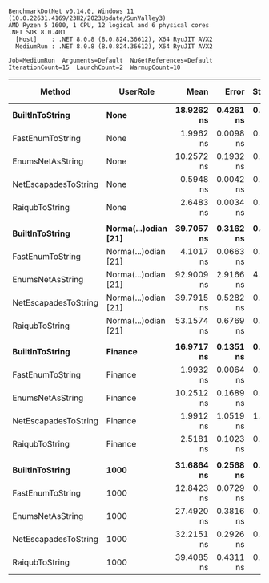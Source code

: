 ```

BenchmarkDotNet v0.14.0, Windows 11 (10.0.22631.4169/23H2/2023Update/SunValley3)
AMD Ryzen 5 1600, 1 CPU, 12 logical and 6 physical cores
.NET SDK 8.0.401
  [Host]    : .NET 8.0.8 (8.0.824.36612), X64 RyuJIT AVX2
  MediumRun : .NET 8.0.8 (8.0.824.36612), X64 RyuJIT AVX2

Job=MediumRun  Arguments=Default  NuGetReferences=Default  
IterationCount=15  LaunchCount=2  WarmupCount=10  

```
| Method               | UserRole             | Mean       | Error     | StdDev    | Median     | Ratio | RatioSD | Gen0   | Allocated | Alloc Ratio |
|--------------------- |--------------------- |-----------:|----------:|----------:|-----------:|------:|--------:|-------:|----------:|------------:|
| **BuiltInToString**      | **None**                 | **18.9262 ns** | **0.4261 ns** | **0.6245 ns** | **19.3029 ns** |  **1.00** |    **0.05** | **0.0057** |      **24 B** |        **1.00** |
| FastEnumToString     | None                 |  1.9962 ns | 0.0098 ns | 0.0138 ns |  1.9909 ns |  0.11 |    0.00 |      - |         - |        0.00 |
| EnumsNetAsString     | None                 | 10.2572 ns | 0.1932 ns | 0.2832 ns | 10.3148 ns |  0.54 |    0.02 |      - |         - |        0.00 |
| NetEscapadesToString | None                 |  0.5948 ns | 0.0042 ns | 0.0057 ns |  0.5932 ns |  0.03 |    0.00 |      - |         - |        0.00 |
| RaiqubToString       | None                 |  2.6483 ns | 0.0034 ns | 0.0048 ns |  2.6488 ns |  0.14 |    0.00 |      - |         - |        0.00 |
|                      |                      |            |           |           |            |       |         |        |           |             |
| **BuiltInToString**      | **Norma(...)odian [21]** | **39.7057 ns** | **0.3162 ns** | **0.4635 ns** | **39.5702 ns** |  **1.00** |    **0.02** | **0.0210** |      **88 B** |        **1.00** |
| FastEnumToString     | Norma(...)odian [21] |  4.1017 ns | 0.0663 ns | 0.0992 ns |  4.1197 ns |  0.10 |    0.00 |      - |         - |        0.00 |
| EnumsNetAsString     | Norma(...)odian [21] | 92.9009 ns | 2.9166 ns | 4.1829 ns | 91.3679 ns |  2.34 |    0.11 | 0.0650 |     272 B |        3.09 |
| NetEscapadesToString | Norma(...)odian [21] | 39.7915 ns | 0.5282 ns | 0.7742 ns | 39.7756 ns |  1.00 |    0.02 | 0.0210 |      88 B |        1.00 |
| RaiqubToString       | Norma(...)odian [21] | 53.1574 ns | 0.6769 ns | 0.9922 ns | 53.0244 ns |  1.34 |    0.03 | 0.0153 |      64 B |        0.73 |
|                      |                      |            |           |           |            |       |         |        |           |             |
| **BuiltInToString**      | **Finance**              | **16.9717 ns** | **0.1351 ns** | **0.1895 ns** | **16.9096 ns** |  **1.00** |    **0.02** | **0.0057** |      **24 B** |        **1.00** |
| FastEnumToString     | Finance              |  1.9932 ns | 0.0064 ns | 0.0090 ns |  1.9908 ns |  0.12 |    0.00 |      - |         - |        0.00 |
| EnumsNetAsString     | Finance              | 10.2512 ns | 0.1689 ns | 0.2528 ns | 10.1470 ns |  0.60 |    0.02 |      - |         - |        0.00 |
| NetEscapadesToString | Finance              |  1.9912 ns | 1.0519 ns | 1.4746 ns |  0.6177 ns |  0.12 |    0.09 |      - |         - |        0.00 |
| RaiqubToString       | Finance              |  2.5181 ns | 0.1023 ns | 0.1401 ns |  2.5313 ns |  0.15 |    0.01 |      - |         - |        0.00 |
|                      |                      |            |           |           |            |       |         |        |           |             |
| **BuiltInToString**      | **1000**                 | **31.6864 ns** | **0.2568 ns** | **0.3765 ns** | **31.6220 ns** |  **1.00** |    **0.02** | **0.0134** |      **56 B** |        **1.00** |
| FastEnumToString     | 1000                 | 12.8423 ns | 0.0729 ns | 0.1069 ns | 12.8367 ns |  0.41 |    0.01 | 0.0076 |      32 B |        0.57 |
| EnumsNetAsString     | 1000                 | 27.4920 ns | 0.3816 ns | 0.5712 ns | 27.5322 ns |  0.87 |    0.02 | 0.0076 |      32 B |        0.57 |
| NetEscapadesToString | 1000                 | 32.2151 ns | 0.2926 ns | 0.4380 ns | 32.1749 ns |  1.02 |    0.02 | 0.0134 |      56 B |        1.00 |
| RaiqubToString       | 1000                 | 39.4085 ns | 0.4311 ns | 0.6183 ns | 39.5890 ns |  1.24 |    0.02 | 0.0076 |      32 B |        0.57 |
